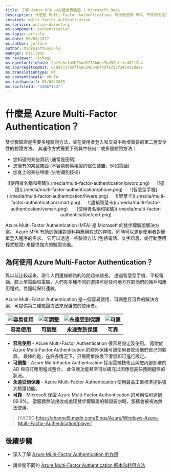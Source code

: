 ```yaml
---
title: 了解 Azure MFA 中的雙步驟驗證 | Microsoft Docs
description: 什麼是 Multi-Factor Authentication、為什麼使用 MFA、不同的方法及可用版本。
services: multi-factor-authentication
ms.service: active-directory
ms.component: authentication
ms.topic: article
ms.date: 06/03/2017
ms.author: joflore
author: MicrosoftGuyJFlo
manager: mtillman
ms.reviewer: richagi
ms.openlocfilehash: 2bf2cbefb2b60ad5278bdee7bd97aff1ed6212a4
ms.sourcegitcommit: 870d372785ffa8ca46346f4dfe215f245931dae1
ms.translationtype: HT
ms.contentlocale: zh-TW
ms.lasthandoff: 05/08/2018
ms.locfileid: "33867153"
---
```

# <a name="what-is-azure-multi-factor-authentication"></a>什麼是 Azure Multi-Factor Authentication？

雙步驟驗證是需要多種驗證方法，並在使用者登入和交易中新增重要的第二層安全性的驗證方法。 其運作方式需要下列其中任何二或多個驗證方法：

* 您知道的某些資訊 (通常是密碼)
* 您擁有的某些東西 (不容易輕易複製的信任裝置，例如電話)
* 您身上的某些特徵 (生物識別技術)

<center>![使用者名稱和密碼](./media/multi-factor-authentication/pword.png) &nbsp;&nbsp;&nbsp;&nbsp;&nbsp;![憑證](./media/multi-factor-authentication/phone.png) &nbsp;&nbsp;&nbsp;&nbsp;&nbsp;![智慧型手機](./media/multi-factor-authentication/hware.png) &nbsp;&nbsp;&nbsp;&nbsp;&nbsp;![智慧卡](./media/multi-factor-authentication/smart.png) &nbsp;&nbsp;&nbsp;&nbsp;&nbsp;![虛擬智慧卡](./media/multi-factor-authentication/vsmart.png) &nbsp;&nbsp;&nbsp;&nbsp;&nbsp;![使用者名稱和密碼](./media/multi-factor-authentication/cert.png)</center>

Azure Multi-Factor Authentication (MFA) 是 Microsoft 的雙步驟驗證解決方案。 Azure MFA 有助於保護對資料與應用程式的存取，同時可以滿足使用者對簡單登入程序的需求。 它可以透過一些驗證方法 (包括電話、文字訊息，或行動應用程式驗證) 來提供強大的驗證功能。

## <a name="why-use-azure-multi-factor-authentication"></a>為何使用 Azure Multi-Factor Authentication？
與以前比較起來，現今人們連線網路的時間越來越長。 透過智慧型手機、平板電腦、膝上型電腦和電腦，人們有多種不同的選擇可從任何地方存取他們的帳戶和應用程式，並隨時保持連線。

Azure Multi-Factor Authentication 是一個容易使用、可調整且可靠的解決方案，可提供第二種驗證方法來保護您的使用者。

| ![容易使用](./media/multi-factor-authentication/simple.png) | ![可調整](./media/multi-factor-authentication/scalable.png) | ![永遠受到保護](./media/multi-factor-authentication/protected.png) | ![可靠](./media/multi-factor-authentication/reliable.png) |
|:---:|:---:|:---:|:---:|
| **容易使用** |**可調整** |**永遠受到保護** |**可靠** |

* **容易使用** - Azure Multi-Factor Authentication 很容易設定及使用。 隨附於 Azure Multi-Factor Authentication 的額外保護可讓使用者管理他們自己的裝置。 最棒的是，在許多情況下，只需簡單按幾下滑鼠即可進行設定。
* **可調整** - Azure Multi-Factor Authentication 採用雲端技術且與您內部部署的 AD 與自訂應用程式整合。 此保護功能甚至可以擴充以因應您高任務關鍵性的狀況。
* **永遠受到保護** - Azure Multi-Factor Authentication 使用最高工業標準提供強大驗證功能。
* **可靠** - Microsoft 保證 Azure Multi-Factor Authentication 的可用性可達到 99.9%。 當服務無法接收或處理雙步驟驗證的驗證要求時，服務會被視為無法使用。

> [!VIDEO https://channel9.msdn.com/Blogs/Azure/Windows-Azure-Multi-Factor-Authentication/player]


## <a name="next-steps"></a>後續步驟

- 深入了解 [Azure Multi-Factor Authentication 的作用](concept-mfa-howitworks.md)

- 請參閱不同的 [Azure Multi-Factor Authentication 版本和耗用方法](concept-mfa-licensing.md)
